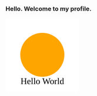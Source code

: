 ### Hello. Welcome to my profile.

![try this at home](https://raw.githubusercontent.com/khemritolya/khemritolya/master/test_resource.svg)
